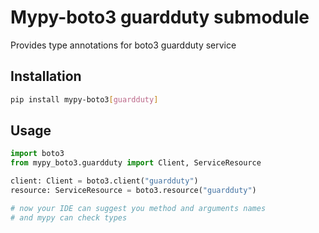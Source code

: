 # Mypy-boto3 guardduty submodule

Provides type annotations for boto3 guardduty service

## Installation

```bash
pip install mypy-boto3[guardduty]
```

## Usage

```python
import boto3
from mypy_boto3.guardduty import Client, ServiceResource

client: Client = boto3.client("guardduty")
resource: ServiceResource = boto3.resource("guardduty")

# now your IDE can suggest you method and arguments names
# and mypy can check types
```

